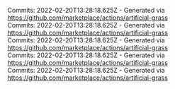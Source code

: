 Commits: 2022-02-20T13:28:18.625Z - Generated via https://github.com/marketplace/actions/artificial-grass
<br>
Commits: 2022-02-20T13:28:18.625Z - Generated via https://github.com/marketplace/actions/artificial-grass
<br>
Commits: 2022-02-20T13:28:18.625Z - Generated via https://github.com/marketplace/actions/artificial-grass
<br>
Commits: 2022-02-20T13:28:18.625Z - Generated via https://github.com/marketplace/actions/artificial-grass
<br>
Commits: 2022-02-20T13:28:18.625Z - Generated via https://github.com/marketplace/actions/artificial-grass
<br>
